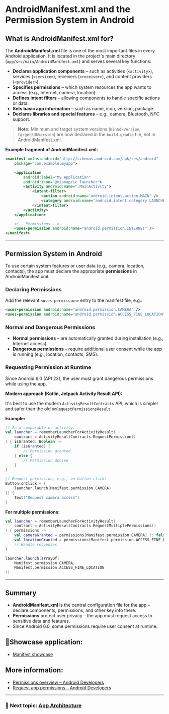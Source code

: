 # AndroidManifest.xml and the Permission System in Android

## What is AndroidManifest.xml for?

The **AndroidManifest.xml** file is one of the most important files in every Android application. It is located in the project's main directory (`app/src/main/AndroidManifest.xml`) and serves several key functions:

- **Declares application components** – such as activities (`<activity>`), services (`<service>`), receivers (`<receiver>`), and content providers (`<provider>`).
- **Specifies permissions** – which system resources the app wants to access (e.g., Internet, camera, location).
- **Defines intent filters** – allowing components to handle specific actions or data.
- **Sets basic app information** – such as name, icon, version, package.
- **Declares libraries and special features** – e.g., camera, Bluetooth, NFC support.

> **Note:** Minimum and target system versions (`minSdkVersion`, `targetSdkVersion`) are now declared in the `build.gradle` file, not in AndroidManifest.xml.

**Example fragment of AndroidManifest.xml:**
```xml
<manifest xmlns:android="http://schemas.android.com/apk/res/android"
    package="com.example.myapp">

    <application
        android:label="My Application"
        android:icon="@mipmap/ic_launcher">
        <activity android:name=".MainActivity">
            <intent-filter>
                <action android:name="android.intent.action.MAIN" />
                <category android:name="android.intent.category.LAUNCHER" />
            </intent-filter>
        </activity>
    </application>

    <!-- Permissions -->
    <uses-permission android:name="android.permission.INTERNET" />
</manifest>
```

---

## Permission System in Android

To use certain system features or user data (e.g., camera, location, contacts), the app must declare the appropriate **permissions** in AndroidManifest.xml.

### Declaring Permissions

Add the relevant `<uses-permission>` entry to the manifest file, e.g.:
```xml
<uses-permission android:name="android.permission.CAMERA" />
<uses-permission android:name="android.permission.ACCESS_FINE_LOCATION" />
```

### Normal and Dangerous Permissions

- **Normal permissions** – are automatically granted during installation (e.g., Internet access).
- **Dangerous permissions** – require additional user consent while the app is running (e.g., location, contacts, SMS).

### Requesting Permission at Runtime

Since Android 6.0 (API 23), the user must grant dangerous permissions while using the app.

**Modern approach (Kotlin, Jetpack Activity Result API):**

It's best to use the modern `ActivityResultContracts` API, which is simpler and safer than the old `onRequestPermissionsResult`.

**Example:**
```kotlin
// In a composable or activity:
val launcher = rememberLauncherForActivityResult(
    contract = ActivityResultContracts.RequestPermission()
) { isGranted: Boolean ->
    if (isGranted) {
        // Permission granted
    } else {
        // Permission denied
    }
}

// Request permission, e.g., on button click:
Button(onClick = {
    launcher.launch(Manifest.permission.CAMERA)
}) {
    Text("Request camera access")
}
```

**For multiple permissions:**
```kotlin
val launcher = rememberLauncherForActivityResult(
    contract = ActivityResultContracts.RequestMultiplePermissions()
) { permissions ->
    val cameraGranted = permissions[Manifest.permission.CAMERA] ?: false
    val locationGranted = permissions[Manifest.permission.ACCESS_FINE_LOCATION] ?: false
    // Handle responses
}

launcher.launch(arrayOf(
    Manifest.permission.CAMERA,
    Manifest.permission.ACCESS_FINE_LOCATION
))
```

---

## Summary

- **AndroidManifest.xml** is the central configuration file for the app – declare components, permissions, and other key info there.
- **Permissions** protect user privacy – the app must request access to sensitive data and features.
- Since Android 6.0, some permissions require user consent at runtime.

## 📱Showcase application:
- [Manifest showcase](https://github.com/MarcinRod/ManifestShowcaseSimple)
  
## More information:
- [Permissions overview – Android Developers](https://developer.android.com/guide/topics/permissions/overview)
- [Request app permissions – Android Developers](https://developer.android.com/training/permissions/requesting)
---
### 🧭 **Next topic:** [App Architecture](https://github.com/MarcinRod/AndroidLecture2025EN/blob/main/09%20App%20Architecture.md)
